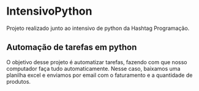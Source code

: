 # IntensivoPython
Projeto realizado junto ao intensivo de python da Hashtag Programação.

## Automação de tarefas em python
O objetivo desse projeto é automatizar tarefas, fazendo com que nosso computador faça tudo automaticamente. Nesse caso, baixamos uma planilha excel e enviamos por email com o faturamento e a quantidade de produtos. 